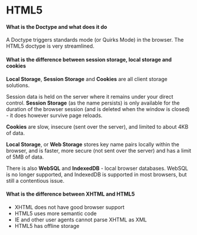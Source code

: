 # HTML5

#### What is the Doctype and what does it do

A Doctype triggers standards mode (or Quirks Mode) in the browser. The HTML5 doctype is very streamlined.

#### What is the difference between session storage, local storage and cookies

**Local Storage**, **Session Storage** and **Cookies** are all client storage solutions. 

Session data is held on the server where it remains under your direct control. **Session Storage** (as the name persists) is only available for the duration of the browser session (and is deleted when the window is closed) - it does however survive page reloads.

**Cookies** are slow, insecure (sent over the server), and limited to about 4KB of data. 

**Local Storage**, or **Web Storage** stores key name pairs locally within the browser, and is faster, more secure (not sent over the server) and has a limit of 5MB of data.

There is also **WebSQL** and **IndexedDB** - local browser databases. WebSQL is no longer supported, and IndexedDB is supported in most browsers, but still a contentious issue.

#### What is the difference between XHTML and HTML5

* XHTML does not have good browser support
* HTML5 uses more semantic code
* IE and other user agents cannot parse XHTML as XML
* HTML5 has offline storage



